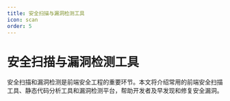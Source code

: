 ```yaml
---
title: 安全扫描与漏洞检测工具
icon: scan
order: 5
---
```


# 安全扫描与漏洞检测工具

安全扫描和漏洞检测是前端安全工程的重要环节。本文将介绍常用的前端安全扫描工具、静态代码分析工具和漏洞检测平台，帮助开发者及早发现和修复安全漏洞。
